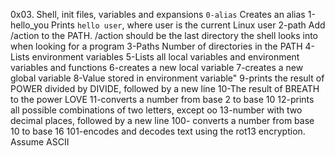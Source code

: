0x03. Shell, init files, variables and expansions
`0-alias` Creates an alias
 1-hello_you  Prints `hello user`, where user is the current Linux user
 2-path   Add /action to the PATH. /action should be the last directory the shell looks into when looking for a program
 3-Paths  Number of directories in the PATH
 4-Lists environment variables
 5-Lists all local variables and environment variables and functions
 6-creates a new local variable
 7-creates a new global variable
 8-Value stored in environment variable"
 9-prints the result of POWER divided by DIVIDE, followed by a new line
 10-The result of BREATH to the power LOVE
 11-converts a number from base 2 to base 10
 12-prints all possible combinations of two letters, except oo
 13-number with two decimal places, followed by a new line
 100- converts a number from base 10 to base 16
 101-encodes and decodes text using the rot13 encryption. Assume ASCII
